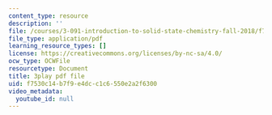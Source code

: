 ```yaml
---
content_type: resource
description: ''
file: /courses/3-091-introduction-to-solid-state-chemistry-fall-2018/f7530c14b7f9e4dcc1c6550e2a2f6300_4Dr3Q-ezMZk.pdf
file_type: application/pdf
learning_resource_types: []
license: https://creativecommons.org/licenses/by-nc-sa/4.0/
ocw_type: OCWFile
resourcetype: Document
title: 3play pdf file
uid: f7530c14-b7f9-e4dc-c1c6-550e2a2f6300
video_metadata:
  youtube_id: null
---
```

